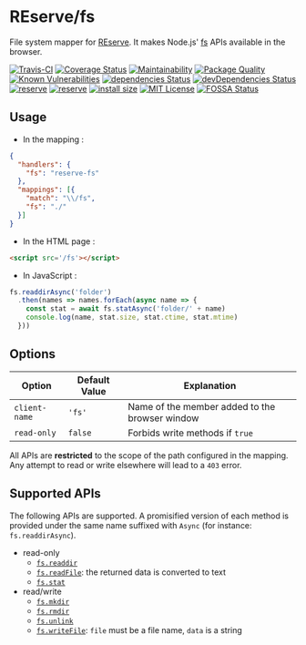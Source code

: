 # REserve/**fs**
File system mapper for [REserve](https://npmjs.com/package/reserve).
It makes Node.js' [fs](https://nodejs.org/api/fs.html) APIs available in the browser.

[![Travis-CI](https://travis-ci.org/ArnaudBuchholz/reserve-fs.svg?branch=master)](https://travis-ci.org/ArnaudBuchholz/reserve-fs#)
[![Coverage Status](https://coveralls.io/repos/github/ArnaudBuchholz/reserve-fs/badge.svg?branch=master)](https://coveralls.io/github/ArnaudBuchholz/reserve-fs?branch=master)
[![Maintainability](https://api.codeclimate.com/v1/badges/b4fd0d69be50884018d7/maintainability)](https://codeclimate.com/github/ArnaudBuchholz/reserve-fs/maintainability)
[![Package Quality](https://npm.packagequality.com/shield/reserve-fs.svg)](https://packagequality.com/#?package=reserve-fs)
[![Known Vulnerabilities](https://snyk.io/test/github/ArnaudBuchholz/reserve-fs/badge.svg?targetFile=package.json)](https://snyk.io/test/github/ArnaudBuchholz/reserve-fs?targetFile=package.json)
[![dependencies Status](https://david-dm.org/ArnaudBuchholz/reserve-fs/status.svg)](https://david-dm.org/ArnaudBuchholz/reserve-fs)
[![devDependencies Status](https://david-dm.org/ArnaudBuchholz/reserve-fs/dev-status.svg)](https://david-dm.org/ArnaudBuchholz/reserve-fs?type=dev)
[![reserve](https://badge.fury.io/js/reserve-fs.svg)](https://www.npmjs.org/package/reserve-fs)
[![reserve](http://img.shields.io/npm/dm/reserve-fs.svg)](https://www.npmjs.org/package/reserve-fs)
[![install size](https://packagephobia.now.sh/badge?p=reserve-fs)](https://packagephobia.now.sh/result?p=reserve-fs)
[![MIT License](https://img.shields.io/badge/License-MIT-yellow.svg)](https://opensource.org/licenses/MIT)
[![FOSSA Status](https://app.fossa.com/api/projects/git%2Bgithub.com%2FArnaudBuchholz%2Freserve-fs.svg?type=shield)](https://app.fossa.com/projects/git%2Bgithub.com%2FArnaudBuchholz%2Freserve-fs?ref=badge_shield)


## Usage

* In the mapping :
```json
{
  "handlers": {
    "fs": "reserve-fs"
  },
  "mappings": [{
    "match": "\\/fs",
    "fs": "./"
  }]
}
```

* In the HTML page :
```html
<script src='/fs'></script>
```

* In JavaScript :
```javascript
fs.readdirAsync('folder')
  .then(names => names.forEach(async name => {
    const stat = await fs.statAsync('folder/' + name)
    console.log(name, stat.size, stat.ctime, stat.mtime)
  }))
```

## Options

| Option | Default Value | Explanation |
|---|---|---|
| `client-name` | `'fs'` | Name of the member added to the browser window |
| `read-only` | `false` | Forbids write methods if `true` |

All APIs are **restricted** to the scope of the path configured in the mapping. Any attempt to read or write elsewhere will lead to a `403` error.

## Supported APIs

The following APIs are supported. A promisified version of each method is provided under the same name suffixed with `Async` (for instance: `fs.readdirAsync`).

* read-only
  * [`fs.readdir`](https://nodejs.org/api/fs.html#fs_fs_readdir_path_options_callback)
  * [`fs.readFile`](https://nodejs.org/api/fs.html#fs_fs_readfile_path_options_callback): the returned data is converted to text
  * [`fs.stat`](https://nodejs.org/api/fs.html#fs_fs_fstat_fd_options_callback)
* read/write
  * [`fs.mkdir`](https://nodejs.org/api/fs.html#fs_fs_mkdir_path_options_callback)
  * [`fs.rmdir`](https://nodejs.org/api/fs.html#fs_fs_rmdir_path_options_callback)
  * [`fs.unlink`](https://nodejs.org/api/fs.html#fs_fs_unlink_path_callback)
  * [`fs.writeFile`](https://nodejs.org/api/fs.html#fs_fs_writefile_file_data_options_callback): `file` must be a file name, `data` is a string
